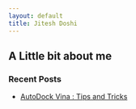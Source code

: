 ```yaml
---
layout: default
title: Jitesh Doshi
---
```


## A Little bit about me


### Recent Posts

- [AutoDock Vina : Tips and Tricks](./vina.html)

